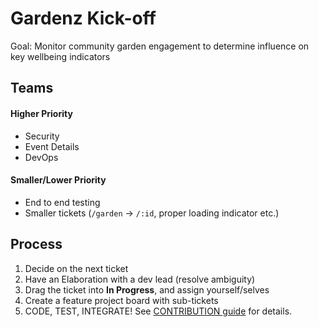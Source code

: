 # Gardenz Kick-off

Goal: Monitor community garden engagement to determine influence on key wellbeing indicators

## Teams

#### Higher Priority

- Security
- Event Details
- DevOps

#### Smaller/Lower Priority

- End to end testing
- Smaller tickets (`/garden` -> `/:id`, proper loading indicator etc.)

## Process

1. Decide on the next ticket
1. Have an Elaboration with a dev lead (resolve ambiguity)
1. Drag the ticket into **In Progress**, and assign yourself/selves
1. Create a feature project board with sub-tickets
1. CODE, TEST, INTEGRATE!  See [CONTRIBUTION guide](./CONTRIBUTION.md) for details.